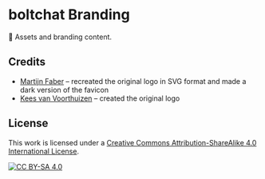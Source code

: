 # boltchat Branding
🎨 Assets and branding content.

## Credits
* [Martijn Faber](https://github.com/Martijn-Faber) – recreated the original logo in SVG format and made a dark version of the favicon
* [Kees van Voorthuizen](https://github.com/keesvv) – created the original logo

## License
This work is licensed under a
[Creative Commons Attribution-ShareAlike 4.0 International License][cc-by-sa].

[![CC BY-SA 4.0][cc-by-sa-image]][cc-by-sa]

[cc-by-sa]: http://creativecommons.org/licenses/by-sa/4.0/
[cc-by-sa-image]: https://licensebuttons.net/l/by-sa/4.0/88x31.png
